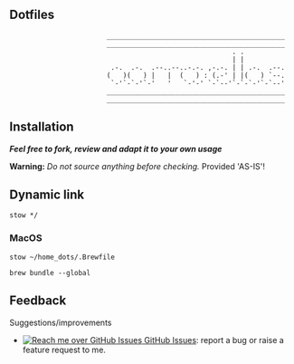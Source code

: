 Dotfiles
---

```
                        ____________________________________________
                        ____________________________________________
                                                       . .
                                                       | |
                         .-.  .-.  .--..--..-.-. ,-.-. | | .-.  .--.
                        (   )(   ) |   |  (   ) : (.-' | |(   ) `--.
                         `-'`-`-'`-'   '   `-'-' `-`--'`-`-`-'`-`--'
                        ____________________________________________
                        ____________________________________________
```

## Installation

**_Feel free to fork, review and adapt it to your own usage_**

**Warning:** *Do not source anything before checking.* Provided 'AS-IS'!

## Dynamic link

    stow */

### MacOS

    stow ~/home_dots/.Brewfile

    brew bundle --global

## Feedback

Suggestions/improvements
- [![Reach me over GitHub Issues](https://icongr.am/simple/github.svg?color=808080&size=16) GitHub Issues](https://github.com/andregda/dotfiles/issues): report a bug or raise a feature request to me.
